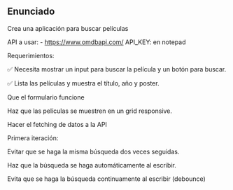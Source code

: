 ## Enunciado

Crea una aplicación para buscar películas

API a usar: - https://www.omdbapi.com/
API_KEY: en notepad

Requerimientos:
 
✅ Necesita mostrar un input para buscar la película y un botón para buscar.

✅ Lista las películas y muestra el título, año y poster.

 Que el formulario funcione

 Haz que las películas se muestren en un grid responsive.

 Hacer el fetching de datos a la API

Primera iteración:

 Evitar que se haga la misma búsqueda dos veces seguidas.

 Haz que la búsqueda se haga automáticamente al escribir.

 Evita que se haga la búsqueda continuamente al escribir (debounce)